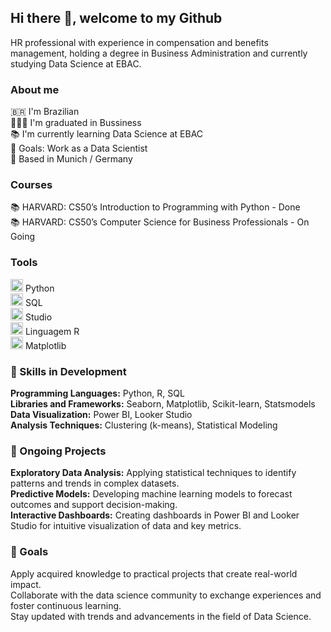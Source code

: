 ## Hi there 👋, welcome to my Github

HR professional with experience in compensation and benefits management, holding a degree in Business Administration and currently studying Data Science at EBAC. 

### About me

  🇧🇷 I'm Brazilian  
  👨🏼‍🎓 I'm graduated in Bussiness   
  📚 I'm currently learning Data Science at EBAC  
  🎯 Goals: Work as a Data Scientist  
  📍 Based in Munich / Germany  

### Courses
  📚 HARVARD: CS50’s Introduction to Programming with Python - Done  
  📚 HARVARD: CS50’s Computer Science for Business Professionals - On Going  
  
### Tools

<img src="https://cdn.jsdelivr.net/gh/devicons/devicon/icons/python/python-original.svg" alt="Python" width="20"/> Python  
<img src="https://cdn.jsdelivr.net/gh/devicons/devicon@latest/icons/mysql/mysql-original.svg" alt="SQL" width="20" /> SQL    
<img src="https://cdn.jsdelivr.net/gh/devicons/devicon/icons/rstudio/rstudio-original.svg" alt="RStudio" width="20"/> Studio   
<img src="https://cdn.jsdelivr.net/gh/devicons/devicon/icons/r/r-original.svg" alt="R" width="20"/> Linguagem R   
<img src="https://cdn.jsdelivr.net/gh/devicons/devicon/icons/matplotlib/matplotlib-original.svg" alt="Matplotlib" width="20"/> Matplotlib 

### 🚀 Skills in Development

   **Programming Languages:** Python, R, SQL  
   **Libraries and Frameworks:** Seaborn, Matplotlib, Scikit-learn, Statsmodels  
   **Data Visualization:** Power BI, Looker Studio  
   **Analysis Techniques:** Clustering (k-means), Statistical Modeling  

### 🌱 Ongoing Projects

   **Exploratory Data Analysis:** Applying statistical techniques to identify patterns and trends in complex datasets.  
	 **Predictive Models:** Developing machine learning models to forecast outcomes and support decision-making.  
	 **Interactive Dashboards:** Creating dashboards in Power BI and Looker Studio for intuitive visualization of data and key metrics.  

### 🎯 Goals
   Apply acquired knowledge to practical projects that create real-world impact.  
   Collaborate with the data science community to exchange experiences and foster continuous learning.  
   Stay updated with trends and advancements in the field of Data Science.  

<!--
**wesley-lacerda/wesley-lacerda** is a ✨ _special_ ✨ repository because its `README.md` (this file) appears on your GitHub profile.

Here are some ideas to get you started:

- 🔭 I’m currently working on ...
- 🌱 I’m currently learning ...
- 👯 I’m looking to collaborate on ...
- 🤔 I’m looking for help with ...
- 💬 Ask me about ...
- 📫 How to reach me: ...
- 😄 Pronouns: ...
- ⚡ Fun fact: ...
-->
